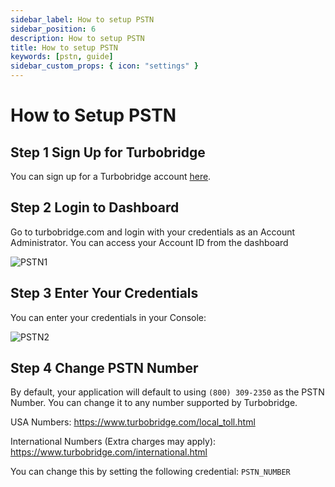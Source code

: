 ```yaml
---
sidebar_label: How to setup PSTN
sidebar_position: 6
description: How to setup PSTN
title: How to setup PSTN
keywords: [pstn, guide]
sidebar_custom_props: { icon: "settings" }
---
```


# How to Setup PSTN

## Step 1 Sign Up for Turbobridge

You can sign up for a Turbobridge account [here](https://account.turbobridge.com/signup.html?plan=172&createBridgeFlag=0&allowAPIAccessFlag=1).

## Step 2 Login to Dashboard

Go to turbobridge.com and login with your credentials as an Account Administrator. You can access your Account ID from the dashboard

<image alt="PSTN1"  lightImageSrc="guides-be/PSTN1.png" darkImageSrc="guides-be/PSTN1.png" />

## Step 3 Enter Your Credentials

You can enter your credentials in your Console:

<image alt="PSTN2" className="center-img" lightImageSrc="guides-be/PSTN2.png" darkImageSrc="guides-be/PSTN2.png" />

## Step 4 Change PSTN Number

By default, your application will default to using `(800) 309-2350` as the PSTN Number. You can change it to any number supported by Turbobridge.

USA Numbers: https://www.turbobridge.com/local_toll.html

International Numbers (Extra charges may apply): https://www.turbobridge.com/international.html

You can change this by setting the following credential: `PSTN_NUMBER`
